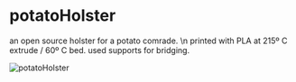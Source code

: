 # potatoHolster
an open source holster for a potato comrade. \n
printed with PLA at 215º C extrude / 60º C bed. used supports for bridging.

![potatoHolster](https://github.com/evanmcook/potatoHolster/blob/main/potatoHolster.gif)
